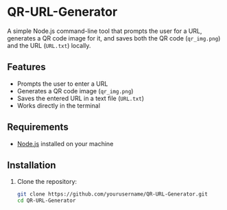 # QR-URL-Generator

A simple Node.js command-line tool that prompts the user for a URL, generates a QR code image for it, and saves both the QR code (`qr_img.png`) and the URL (`URL.txt`) locally.

## Features
- Prompts the user to enter a URL
- Generates a QR code image (`qr_img.png`)
- Saves the entered URL in a text file (`URL.txt`)
- Works directly in the terminal

## Requirements
- [Node.js](https://nodejs.org/) installed on your machine

## Installation
1. Clone the repository:
   ```bash
   git clone https://github.com/yourusername/QR-URL-Generator.git
   cd QR-URL-Generator

